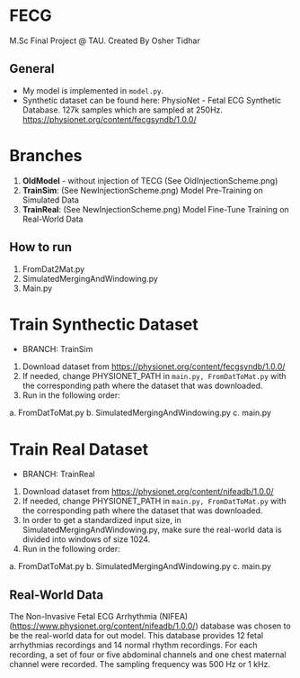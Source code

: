 # FECG
M.Sc Final Project @ TAU. Created By Osher Tidhar

## General
- My model is implemented in `model.py`.
- Synthetic dataset can be found here: PhysioNet - Fetal ECG Synthetic Database. 127k samples which are sampled at 250Hz.
https://physionet.org/content/fecgsyndb/1.0.0/

# Branches
1. **OldModel** - without injection of TECG (See OldInjectionScheme.png)
2. **TrainSim**: (See NewInjectionScheme.png)
   Model Pre-Training on Simulated Data
3. **TrainReal**: (See NewInjectionScheme.png)
   Model Fine-Tune Training on Real-World Data 

## How to run
1. FromDat2Mat.py
2. SimulatedMergingAndWindowing.py
3. Main.py
   
# Train Synthectic Dataset 
* BRANCH: TrainSim
1. Download dataset from https://physionet.org/content/fecgsyndb/1.0.0/
2. If needed, change PHYSIONET_PATH in `main.py, FromDatToMat.py` with the corresponding path where the dataset that was downloaded.
3. Run in the following order:

  a. FromDatToMat.py
  b. SimulatedMergingAndWindowing.py
  c. main.py

# Train Real Dataset 
* BRANCH: TrainReal
1. Download dataset from https://physionet.org/content/nifeadb/1.0.0/
2. If needed, change PHYSIONET_PATH in `main.py, FromDatToMat.py` with the corresponding path where the dataset that was downloaded.
3. In order to get a standardized input size, in SimulatedMergingAndWindowing.py, make sure the real-world data is divided into windows of size 1024.
4. Run in the following order:

  a. FromDatToMat.py
  b. SimulatedMergingAndWindowing.py
  c. main.py


## Real-World Data
The Non-Invasive Fetal ECG Arrhythmia (NIFEA) (https://www.physionet.org/content/nifeadb/1.0.0/) database was chosen to be the real-world data for out model.
This database provides 12 fetal arrhythmias recordings and 14 normal rhythm recordings. 
For each recording, a set of four or five abdominal channels and one chest maternal channel were recorded. The sampling frequency was 500 Hz or 1 kHz. 


